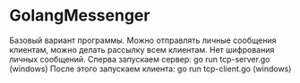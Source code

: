 # GolangMessenger
Базовый вариант программы. Можно отправлять личные сообщения клиентам, можно делать рассылку всем клиентам. Нет шифрования личных сообщений. 
Сперва запускаем сервер: go run tcp-server.go (windows)
После этого запускаем клиента: go run tcp-client.go (windows)
